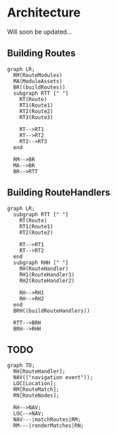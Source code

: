 # Architecture

Will soon be updated...

## Building Routes

```mermaid
graph LR;
  RM(RouteModules)
  MA(ModuleAssets)
  BR((buildRoutes))
  subgraph RTT [" "]
    RT(Route)
    RT1(Route1)
    RT2(Route2)
    RT3(Route3)

    RT-->RT1
    RT-->RT2
    RT2-->RT3
  end

  RM-->BR
  MA-->BR
  BR-->RTT
```

## Building RouteHandlers

```mermaid
graph LR;
  subgraph RTT [" "]
    RT(Route)
    RT1(Route1)
    RT2(Route2)

    RT-->RT1
    RT-->RT2
  end
  subgraph RHH [" "]
    RH(RouteHandler)
    RH1(RouteHandler1)
    RH2(RouteHandler2)

    RH-->RH1
    RH-->RH2
  end
  BRH((buildRouteHandlers))

  RTT-->BRH
  BRH-->RHH
```

## TODO

```mermaid
graph TD;
  RH[RouteHandler];
  NAV(("navigation event"));
  LOC[Location];
  RM[RouteMatch];
  RN[RouteNodes];

  RH-->NAV;
  LOC-->NAV;
  NAV---|matchRoutes|RM;
  RM---|renderMatches|RN;
```
